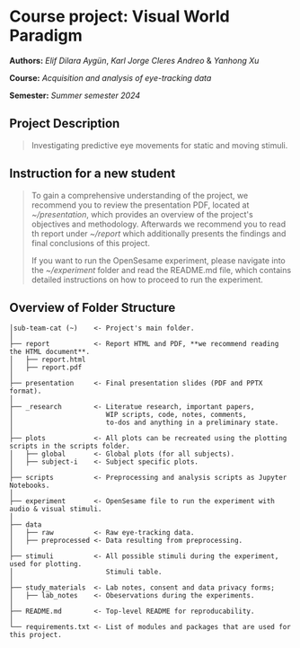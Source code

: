 # **Course project:** Visual World Paradigm
**Authors:** *Elif Dilara Aygün*, *Karl Jorge Cleres Andreo* & *Yanhong Xu*

**Course:** *Acquisition and analysis of eye-tracking data*

**Semester:** *Summer semester 2024*

## Project Description
> Investigating predictive eye movements for static and moving stimuli.

## Instruction for a new student
> To gain a comprehensive understanding of the project, we recommend you to review the presentation PDF, located at _~/presentation_, which provides an overview of the project's objectives and methodology. Afterwards we recommend you to read th report under _~/report_ which additionally presents the findings and final conclusions of this project.  
>
> If you want to run the OpenSesame experiment, please navigate into the _~/experiment_ folder and read the README.md file, which contains detailed instructions on how to proceed to run the experiment.

## Overview of Folder Structure 

```
│sub-team-cat (~)    <- Project's main folder.
│
├── report           <- Report HTML and PDF, **we recommend reading the HTML document**.
│   ├── report.html
│   ├── report.pdf
│
├── presentation     <- Final presentation slides (PDF and PPTX format).
│
├── _research        <- Literatue research, important papers, 
│   					WIP scripts, code, notes, comments,
│                       to-dos and anything in a preliminary state.
│
├── plots            <- All plots can be recreated using the plotting scripts in the scripts folder.
│   ├── global       <- Global plots (for all subjects).
│   ├── subject-i 	 <- Subject specific plots.
│
├── scripts          <- Preprocessing and analysis scripts as Jupyter Notebooks.
│
├── experiment       <- OpenSesame file to run the experiment with audio & visual stimuli. 
│
├── data             
│   ├── raw          <- Raw eye-tracking data.
│   ├── preprocessed <- Data resulting from preprocessing.
│
├── stimuli          <- All possible stimuli during the experiment, used for plotting.
│                       Stimuli table.
│
├── study_materials  <- Lab notes, consent and data privacy forms;   
│   ├── lab_notes    <- Obeservations during the experiments.
│
├── README.md        <- Top-level README for reproducability.
│
└── requirements.txt <- List of modules and packages that are used for this project.                     
```